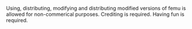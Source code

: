 Using, distributing, modifying and distributing modified versions of femu is allowed for 
non-commerical purposes. Crediting is required. Having fun is required.
